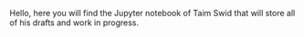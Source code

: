 Hello, here you will find the Jupyter notebook of Taim Swid that will store all of his drafts and work in progress.